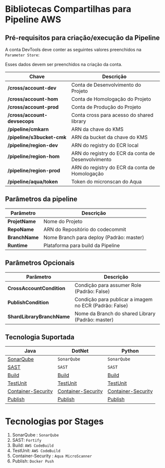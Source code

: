 # Bibliotecas Compartilhas para Pipeline AWS

## Pré-requisitos para criação/execução da Pipeline

A conta DevTools deve conter as seguintes valores preenchidos na `Parameter Store`:

Esses dados devem ser preenchidos na criação da conta.

| **Chave** | **Descrição** |
|-------|-----------|
|**/cross/account-dev**|Conta de Desenvolvimento do Projeto|
|**/cross/account-hom**|Conta de Homologação do Projeto|
|**/cross/account-prod**|Conta de Produção do Projeto|
|**/cross/account-devsecops**|Conta cross para acesso do shared library|
|**/pipeline/cmkarn**|ARN da chave do KMS |
|**/pipeline/s3bucket-cmk**|ARN da bucket da chave do KMS  |
|**/pipeline/region-dev**|ARN do registry do ECR local |
|**/pipeline/region-hom**|ARN do registry do ECR da conta de Desenvolvimento|
|**/pipeline/region-prod**|ARN do registry do ECR da conta de Homologação|
|**/pipeline/aqua/token**|Token do micronscan do Aqua|

## Parâmetros da pipeline

|**Parâmetro**|**Descrição**|
|---------|---------|
|**ProjetName**|Nome do Projeto  |
|**RepoName**|ARN do Repositório do codecommit |
|**BranchName**|Nome Branch para deploy (Padrão: master)|
|**Runtime**|Plataforma para build da Pipeline|


## Parâmetros Opcionais

|**Parâmetro**|**Descrição**|
|---------|---------|
|**CrossAccountCondition**|Condição para assumer Role (Padrão: False)  |
|**PublishCondition**|Condição para publicar a imagem no ECR (Padrão: False) |
|**ShardLibraryBranchName**|Nome da Branch do shared Library (Padrão: master)|


## Tecnologia Suportada


|Java|DotNet|Python|
|----|------|------|
|[SonarQube](java/sonarqube/buildspec.yml)        | `SonarQube`                                    | `SonarQube` |
|[SAST](java/sast/buildspec.yml)       | `SAST`                                    | `SAST`|
|[Build](java/build/buildspec.yml)        | [Build](dotnet/build/buildspec.yml)      | [Build](dotnet/build/buildspec.yml)|
|[TestUnit](java/testunit/buildspec.yml)  | [TestUnit](dotnet/testunit/buildspec.yml)| [TestUnit](dotnet/testunit/buildspec.yml)|
|[Container-Security](java/container-security/buildspec.yml)          | [Container-Security](dotnet/container-security/buildspec.yml)        | [Container-Security](dotnet/container-security/buildspec.yml)|
|[Publish](java/publish/buildspec.yml)    | [Publish](dotnet/publish/buildspec.yml)  | [Publish](dotnet/publish/buildspec.yml)|

# Tecnologias por Stages

1. SonarQube   : `SonarQube` 
2. SAST: `Fortify`
3. Build: `AWS CodeBuild`
4. TestUnit: `AWS CodeBuild`
5. Container-Security : `Aqua MicroScanner`
6. Publish: `Docker Push`